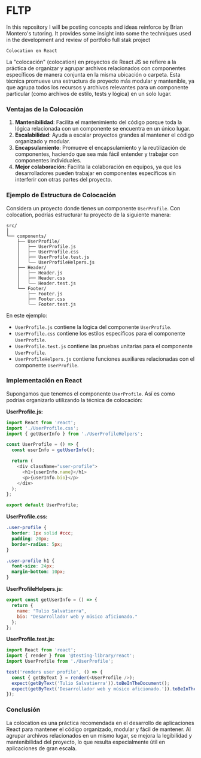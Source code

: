 # FLTP


In this repository I will be posting concepts and ideas reinforce by Brian Montero's tutoring. It provides some insight into some the techniques used in the development and review of portfolio full stak project



    Colocation en React

La "colocación" (colocation) en proyectos de React JS se refiere a la práctica de organizar y agrupar archivos relacionados con componentes específicos de manera conjunta en la misma ubicación o carpeta. Esta técnica promueve una estructura de proyecto más modular y mantenible, ya que agrupa todos los recursos y archivos relevantes para un componente particular (como archivos de estilo, tests y lógica) en un solo lugar.

### Ventajas de la Colocación

1. **Mantenibilidad**: Facilita el mantenimiento del código porque toda la lógica relacionada con un componente se encuentra en un único lugar.
2. **Escalabilidad**: Ayuda a escalar proyectos grandes al mantener el código organizado y modular.
3. **Encapsulamiento**: Promueve el encapsulamiento y la reutilización de componentes, haciendo que sea más fácil entender y trabajar con componentes individuales.
4. **Mejor colaboración**: Facilita la colaboración en equipos, ya que los desarrolladores pueden trabajar en componentes específicos sin interferir con otras partes del proyecto.

### Ejemplo de Estructura de Colocación

Considera un proyecto donde tienes un componente `UserProfile`. Con colocation, podrías estructurar tu proyecto de la siguiente manera:

```
src/
│
└── components/
    ├── UserProfile/
    │   ├── UserProfile.js
    │   ├── UserProfile.css
    │   ├── UserProfile.test.js
    │   └── UserProfileHelpers.js
    ├── Header/
    │   ├── Header.js
    │   ├── Header.css
    │   └── Header.test.js
    └── Footer/
        ├── Footer.js
        ├── Footer.css
        └── Footer.test.js
```

En este ejemplo:
- `UserProfile.js` contiene la lógica del componente `UserProfile`.
- `UserProfile.css` contiene los estilos específicos para el componente `UserProfile`.
- `UserProfile.test.js` contiene las pruebas unitarias para el componente `UserProfile`.
- `UserProfileHelpers.js` contiene funciones auxiliares relacionadas con el componente `UserProfile`.

### Implementación en React

Supongamos que tenemos el componente `UserProfile`. Así es como podrías organizarlo utilizando la técnica de colocación:

**UserProfile.js:**
```javascript
import React from 'react';
import './UserProfile.css';
import { getUserInfo } from './UserProfileHelpers';

const UserProfile = () => {
  const userInfo = getUserInfo();

  return (
    <div className="user-profile">
      <h1>{userInfo.name}</h1>
      <p>{userInfo.bio}</p>
    </div>
  );
};

export default UserProfile;
```

**UserProfile.css:**
```css
.user-profile {
  border: 1px solid #ccc;
  padding: 20px;
  border-radius: 5px;
}

.user-profile h1 {
  font-size: 24px;
  margin-bottom: 10px;
}
```

**UserProfileHelpers.js:**
```javascript
export const getUserInfo = () => {
  return {
    name: "Tulio Salvatierra",
    bio: "Desarrollador web y músico aficionado."
  };
};
```

**UserProfile.test.js:**
```javascript
import React from 'react';
import { render } from '@testing-library/react';
import UserProfile from './UserProfile';

test('renders user profile', () => {
  const { getByText } = render(<UserProfile />);
  expect(getByText('Tulio Salvatierra')).toBeInTheDocument();
  expect(getByText('Desarrollador web y músico aficionado.')).toBeInTheDocument();
});
```

### Conclusión

La colocation es una práctica recomendada en el desarrollo de aplicaciones React para mantener el código organizado, modular y fácil de mantener. Al agrupar archivos relacionados en un mismo lugar, se mejora la legibilidad y mantenibilidad del proyecto, lo que resulta especialmente útil en aplicaciones de gran escala.

